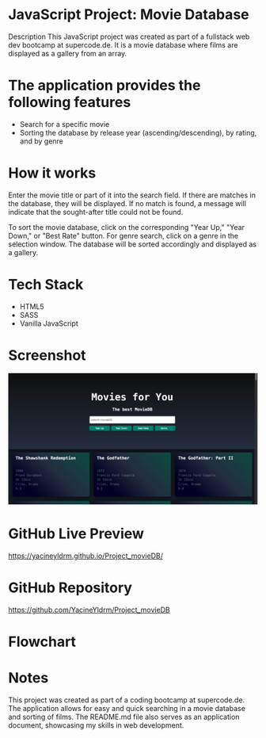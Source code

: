 # JavaScript Project: Movie Database

Description
This JavaScript project was created as part of a fullstack web dev bootcamp at supercode.de. It is a movie database where films are displayed as a gallery from an array.

# The application provides the following features

- Search for a specific movie
- Sorting the database by release year (ascending/descending), by rating, and by genre

# How it works

Enter the movie title or part of it into the search field. If there are matches in the database, they will be displayed. If no match is found, a message will indicate that the sought-after title could not be found.

To sort the movie database, click on the corresponding "Year Up," "Year Down," or "Best Rate" button. For genre search, click on a genre in the selection window. The database will be sorted accordingly and displayed as a gallery.

# Tech Stack

- HTML5
- SASS
- Vanilla JavaScript

# Screenshot

<img width="702" alt="Screenshot MovieDB page" src="./assets/resources/Screenshot_Project_MovieDB.png">

# GitHub Live Preview

https://yacineyldrm.github.io/Project_movieDB/

# GitHub Repository

https://github.com/YacineYldrm/Project_movieDB

# Flowchart

# Notes

This project was created as part of a coding bootcamp at supercode.de. The application allows for easy and quick searching in a movie database and sorting of films. The README.md file also serves as an application document, showcasing my skills in web development.
